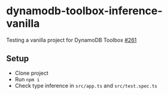 # dynamodb-toolbox-inference-vanilla

Testing a vanilla project for DynamoDB Toolbox [#261](https://github.com/jeremydaly/dynamodb-toolbox/issues/261#issuecomment-1229251645)

## Setup

- Clone project
- Run `npm i`
- Check type inference in `src/app.ts` and `src/test.spec.ts`
